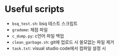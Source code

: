 # Useful scripts
* ```bsq_test.sh```: bsq 테스트 스크립트
* ```grademe```: 채점 파일
* ```c_dump.py```: c언어 파일 백업
* ```clean_garbage.sh```: git에 업로드 시 쓸모없는 파일 제거
* ```task.txt```: visual studio code에서 컴파일 설정 시

